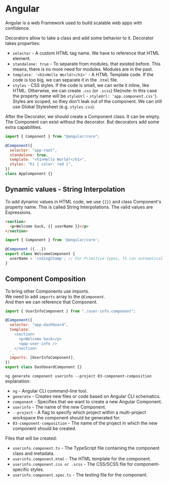 # Angular

Angular is a web Framework used to build scalable web apps with confidence.

Decorators allow to take a class and add some behavior to it.
Decorator takes properties:

- `selector` - A custom HTML tag name. We have to reference that HTML element.
- `standalone: true` - To separate from modules, that existed before. This means, there is no more need for modules. Modules are in the past.
- `template: '<h1>Hello World!</h1>'` - A HTML Template code. If the code is too big, we can separate it in the `.html` file.
- `styles` - CSS styles. If the code is small, we can write it inline, like HTML. Otherwise, we can create `.css` (or `.scss`) file(note: In this case the property name will be `styleUrl` - `styleUrl: 'app.component.css'`). Styles are scoped, so they don't leak out of the component. We can still use Global Stylesheet (e.g. `styles.css`).

After the Decorator, we should create a Component class. It can be empty.  
The Component can exist without the decorator. But decorators add some extra capabilities.

```js
import { Component } from "@angular/core";

@Component({
  selector: "app-root",
  standalone: true,
  template: "<h1>Hello World!</h1>",
  styles: "h1 { color: red }",
})
class AppComponent {}
```

## Dynamic values - String Interpolation

To add dynamic values in HTML code, we use `{{}}` and class Component's property name. This is called String Interpolations. The valid values are Expressions.

```html
<section>
  <p>Welcome back, {{ userName }}</p>
</section>
```

```js
import { Component } from '@angular/core';

@Component ({...})
export class WelcomeComponent {
  userName = 'codingChamp'; // For Primitive types, TS can automatically set types
}
```

## Component Composition

To bring other Components use imports.  
We need to add `imports` array to the `@Component`.  
And then we can reference that Component.

```js
import { UserInfoComponent } from "./user-info.component";

@Component({
  selector: "app-dashboard",
  template: `
    <section>
      <p>Welcome back</p>
      <app-user-info />
    </section>
  `,
  imports: [UserInfoComponent],
})
export class DashboardComponent {}
```

`ng generate component userinfo --project 03-component-composition` explanation:

- `ng` - Angular CLI command-line tool.
- `generate` - Creates new files or code based on Angular CLI schematics.
- `component` - Specifies that we want to create a new Angular Component.
- `userinfo` - The name of the new Component.
- `--project` - A flag to specify which project within a multi-project workspace the component should be generated for.
- `03-component-composition` - The name of the project in which the new component should be created.

Files that will be created:

- `userinfo.component.ts` - The TypeScript file containing the component class and metadata.
- `userinfo.component.html` - The HTML template for the component.
- `userinfo.component.css or .scss` - The CSS/SCSS file for component-specific styles.
- `userinfo.component.spec.ts` - The testing file for the component.
